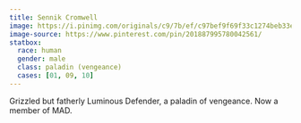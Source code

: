 ```yaml
---
title: Sennik Cromwell
image: https://i.pinimg.com/originals/c9/7b/ef/c97bef9f69f33c1274beb33ee4b04a04.jpg
image-source: https://www.pinterest.com/pin/201887995780042561/
statbox:
  race: human
  gender: male
  class: paladin (vengeance)
  cases: [01, 09, 10]
---
```


Grizzled but fatherly Luminous Defender, a paladin of vengeance. Now a member of MAD.
